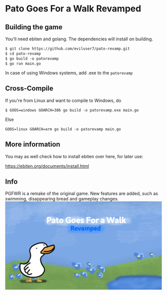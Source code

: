 # Pato Goes For a Walk Revamped
## Building the game
You'll need ebiten and golang. The dependencies will install on building.
```
$ git clone https://github.com/eviluser7/pato-revamp.git
$ cd pato-revamp
$ go build -o patorevamp
$ go run main.go
```
In case of using Windows systems, add .exe to the `patorevamp`

Cross-Compile
------
If you're from Linux and want to compile to Windows, do
```
$ GOOS=windows GOARCH=386 go build -o patorevamp.exe main.go
```
Else
```
GOOS=linux GOARCH=arm go build -o patorevamp main.go 
```

## More information
You may as well check how to install ebiten over here, for later use: 

https://ebiten.org/documents/install.html

## Info
PGFWR is a remake of the original game.
New features are added, such as swimming, disappearing bread and gameplay changes.
![](./resources/images/menu.png)
